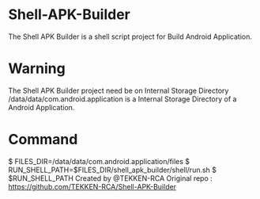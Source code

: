 # Shell-APK-Builder
The Shell APK Builder is a shell script project for Build Android Application.

# Warning
The Shell APK Builder project need be on Internal Storage Directory
/data/data/com.android.application is a Internal Storage Directory of a Android Application.

# Command
$ FILES_DIR=/data/data/com.android.application/files
$ RUN_SHELL_PATH=$FILES_DIR/shell_apk_builder/shell/run.sh
$ $RUN_SHELL_PATH
Created by @TEKKEN-RCA
Original repo : https://github.com/TEKKEN-RCA/Shell-APK-Builder
